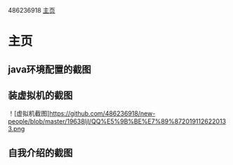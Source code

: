 486236918 <a href="https://github.com/486236918/" target="_blank">主页</a>
# 主页
## java环境配置的截图
## 装虚拟机的截图
！[虚拟机截图]https://github.com/486236918/new-people/blob/master/19638ljl/QQ%E5%9B%BE%E7%89%8720191126220133.png

## 自我介绍的截图

